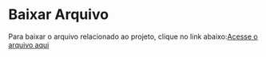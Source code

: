 # Baixar Arquivo
 Para baixar o arquivo relacionado ao projeto, clique no link abaixo:[Acesse o arquivo aqui](https://drive.google.com/file/d/1i_iVMaIjReDinh9yWGMXLfcT9PcO-CSK/view?usp=sharing)

